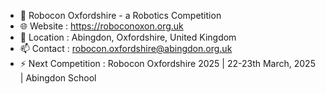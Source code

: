- 👋 Robocon Oxfordshire - a Robotics Competition
- 🌐 Website : https://roboconoxon.org.uk
- 📍 Location : Abingdon, Oxfordshire, United Kingdom
- 📫 Contact : robocon.oxfordshire@abingdon.org.uk
- ⚡ Next Competition : Robocon Oxfordshire 2025 | 22-23th March, 2025 | Abingdon School

